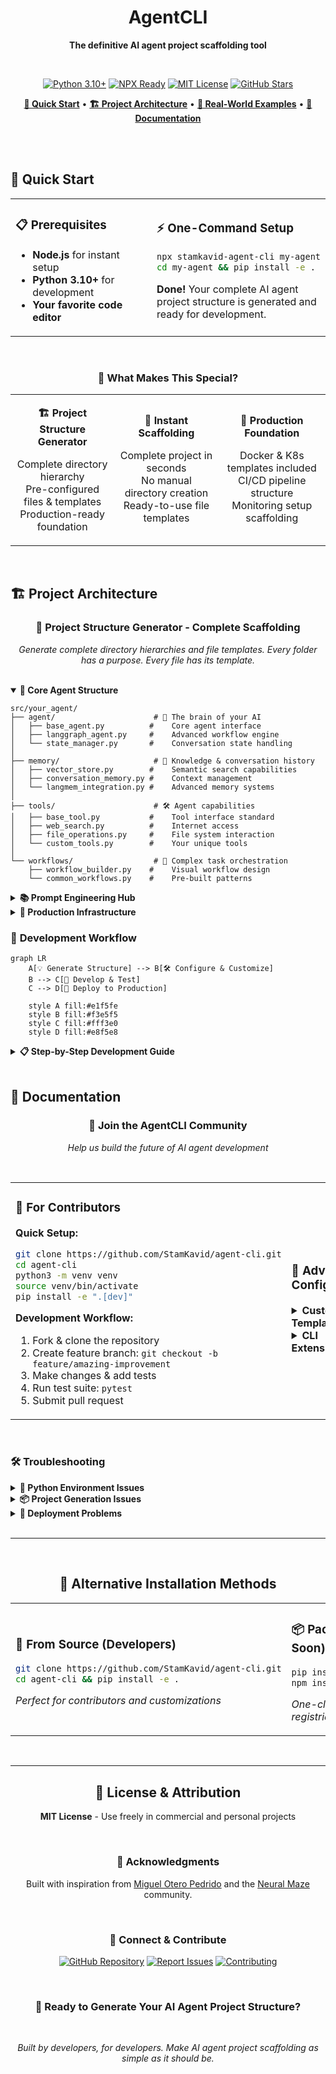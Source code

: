 <div align="center">

# AgentCLI

**The definitive AI agent project scaffolding tool**

<br>

[![Python 3.10+](https://img.shields.io/badge/python-3.10+-blue.svg?style=for-the-badge)](https://www.python.org/downloads/)
[![NPX Ready](https://img.shields.io/badge/npx-ready-00D8FF.svg?style=for-the-badge&logo=npm)](https://www.npmjs.com/)
[![MIT License](https://img.shields.io/badge/license-MIT-green.svg?style=for-the-badge)](https://opensource.org/licenses/MIT)
[![GitHub Stars](https://img.shields.io/github/stars/StamKavid/agent-cli?style=for-the-badge&logo=github)](https://github.com/StamKavid/agent-cli)

**[🚀 Quick Start](#-quick-start)** • **[🏗️ Project Architecture](#️-project-architecture)** • **[🎯 Real-World Examples](#-real-world-examples)** • **[📖 Documentation](#-documentation)**

</div>

<br>
<br>

## 🚀 Quick Start

<table>
<tr>
<td width="50%">

### 📋 Prerequisites
- **Node.js** for instant setup
- **Python 3.10+** for development
- **Your favorite code editor**

</td>
<td width="50%">

### ⚡ One-Command Setup
```bash
npx stamkavid-agent-cli my-agent
cd my-agent && pip install -e .
```
**Done!** Your complete AI agent project structure is generated and ready for development.

</td>
</tr>
</table>

<br>

<div align="center">

### 🎨 What Makes This Special?

<table>
<tr>
<td align="center" width="33%">

**🏗️ Project Structure Generator**

Complete directory hierarchy  
Pre-configured files & templates  
Production-ready foundation

</td>
<td align="center" width="33%">

**🚀 Instant Scaffolding**

Complete project in seconds  
No manual directory creation  
Ready-to-use file templates

</td>
<td align="center" width="34%">

**🔧 Production Foundation**

Docker & K8s templates included  
CI/CD pipeline structure  
Monitoring setup scaffolding

</td>
</tr>
</table>

</div>

<br>

## 🏗️ Project Architecture

<div align="center">

### 📁 **Project Structure Generator - Complete Scaffolding**

*Generate complete directory hierarchies and file templates. Every folder has a purpose. Every file has its template.*

</div>

<br>

<details open>
<summary><strong>🎯 Core Agent Structure</strong></summary>

```
src/your_agent/
├── agent/                      # 🤖 The brain of your AI
│   ├── base_agent.py          #    Core agent interface
│   ├── langgraph_agent.py     #    Advanced workflow engine
│   └── state_manager.py       #    Conversation state handling
│
├── memory/                     # 🧠 Knowledge & conversation history
│   ├── vector_store.py        #    Semantic search capabilities
│   ├── conversation_memory.py #    Context management
│   └── langmem_integration.py #    Advanced memory systems
│
├── tools/                      # 🛠️ Agent capabilities
│   ├── base_tool.py           #    Tool interface standard
│   ├── web_search.py          #    Internet access
│   ├── file_operations.py     #    File system interaction
│   └── custom_tools.py        #    Your unique tools
│
└── workflows/                  # 🔄 Complex task orchestration
    ├── workflow_builder.py    #    Visual workflow design
    └── common_workflows.py    #    Pre-built patterns
```

</details>

<details>
<summary><strong>📚 Prompt Engineering Hub</strong></summary>

```
src/your_agent/prompts/
├── prompt_manager.py           # 📝 Lifecycle management
├── prompt_library.py          # 📖 Centralized collection
├── templates/                  # 🎨 Reusable patterns
│   ├── system_prompts.py      #    Core agent personality
│   ├── user_prompts.py        #    User interaction templates
│   ├── tool_prompts.py        #    Tool usage instructions
│   └── workflow_prompts.py    #    Complex task guidance
└── versions/                   # 📈 A/B testing & iteration
    ├── v1_prompts.py          #    Baseline prompts
    └── v2_prompts.py          #    Improved versions
```

</details>

<details>
<summary><strong>🚀 Production Infrastructure</strong></summary>

```
├── api/                        # 🌐 RESTful interface
│   ├── app.py                 #    FastAPI application
│   ├── routes.py              #    Endpoint definitions
│   └── schemas.py             #    Data validation
│
├── observability/              # 📊 Monitoring & analytics
│   ├── opik_integration.py    #    Performance tracking
│   └── metrics.py             #    Custom monitoring
│
├── configs/                    # ⚙️ Environment management
│   ├── agent_config.yaml      #    Agent behavior settings
│   ├── llm_config.yaml        #    Model configurations
│   └── deployment_config.yaml #    Infrastructure setup
│
└── notebooks/                  # 🧪 Interactive development
    ├── 01_prompt_engineering.ipynb  # Design & test prompts
    ├── 02_memory_experiments.ipynb  # Memory system tuning
    ├── 03_tool_integration.ipynb    # Capability development
    └── 04_evaluation.ipynb          # Performance analysis
```

</details>

### 🔄 **Development Workflow**

```mermaid
graph LR
    A[💡 Generate Structure] --> B[🛠️ Configure & Customize]
    B --> C[🧪 Develop & Test]
    C --> D[🚀 Deploy to Production]
    
    style A fill:#e1f5fe
    style B fill:#f3e5f5
    style C fill:#fff3e0
    style D fill:#e8f5e8
```

<details>
<summary><strong>📋 Step-by-Step Development Guide</strong></summary>

```bash
# 1️⃣ Generate your complete project structure
npx stamkavid-agent-cli my-intelligent-agent
cd my-intelligent-agent

# 2️⃣ Set up your development environment  
cp .env.example .env
# Add your API keys (OpenAI, Anthropic, etc.)

# 3️⃣ Install dependencies and activate
pip install -e .
source venv/bin/activate

# 4️⃣ Start developing with generated templates
jupyter lab notebooks/01_prompt_engineering.ipynb

# 5️⃣ Run your agent using the generated structure
python -m my_intelligent_agent

# 6️⃣ Test using the generated test framework
pytest tests/

# 7️⃣ Deploy using generated Docker configuration
docker build -t my-agent .
docker run -p 8000:8000 my-agent
```

</details>

<br>

## 📖 Documentation

<div align="center">

### 🤝 **Join the AgentCLI Community**

*Help us build the future of AI agent development*

</div>

<br>

<table>
<tr>
<td width="50%">

### 🚀 **For Contributors**

**Quick Setup:**
```bash
git clone https://github.com/StamKavid/agent-cli.git
cd agent-cli
python3 -m venv venv
source venv/bin/activate
pip install -e ".[dev]"
```

**Development Workflow:**
1. Fork & clone the repository
2. Create feature branch: `git checkout -b feature/amazing-improvement`
3. Make changes & add tests
4. Run test suite: `pytest`
5. Submit pull request

</td>
<td width="50%">

### 🔧 **Advanced Configuration**

<details>
<summary><strong>Custom Templates</strong></summary>

Create your own project templates:
```python
# Add to src/agent_cli/templates/
custom_template = {
    "name": "my-template",
    "structure": {...},
    "dependencies": [...]
}
```

</details>

<details>
<summary><strong>CLI Extensions</strong></summary>

Extend AgentCLI functionality:
```bash
agent-cli --template=custom
agent-cli --integrations=slack,discord
agent-cli --deployment=aws,gcp
```

</details>

</td>
</tr>
</table>

<br>

### 🛠️ **Troubleshooting**

<details>
<summary><strong>🐍 Python Environment Issues</strong></summary>

```bash
# Python version conflicts
python3 --version  # Ensure 3.10+
python3 -m venv venv --clear

# Package installation problems
pip install --upgrade pip
pip install -e ".[dev]" --no-cache-dir
```

</details>

<details>
<summary><strong>📦 Project Generation Issues</strong></summary>

```bash
# Validate templates
agent-cli validate-templates

# Debug mode
agent-cli create my-project --verbose --debug

# Permission issues
chmod +x $(which agent-cli)
```

</details>

<details>
<summary><strong>🚀 Deployment Problems</strong></summary>

```bash
# Docker build issues
docker system prune
docker build --no-cache -t my-agent .

# Environment variables
cat .env.example > .env
# Edit .env with your configuration
```

</details>

<br>

---

<br>

<div align="center">

## 🌟 **Alternative Installation Methods**

<table>
<tr>
<td width="50%">

### 🔧 **From Source (Developers)**
```bash
git clone https://github.com/StamKavid/agent-cli.git
cd agent-cli && pip install -e .
```
*Perfect for contributors and customizations*

</td>
<td width="50%">

### 📦 **Package Managers (Coming Soon)**
```bash
pip install ai-agent-cli-project
npm install -g ai-agent-cli-project
```
*One-click installation from package registries*

</td>
</tr>
</table>

</div>

<br>

---

<div align="center">

## 📄 **License & Attribution**

**MIT License** - Use freely in commercial and personal projects

<br>

### 🙏 **Acknowledgments**

Built with inspiration from [Miguel Otero Pedrido](https://github.com/MichaelisTrofficus) and the [Neural Maze](https://github.com/neural-maze) community.

<br>

### 🔗 **Connect & Contribute**

[![GitHub Repository](https://img.shields.io/badge/Repository-black?style=for-the-badge&logo=github)](https://github.com/StamKavid/agent-cli)
[![Report Issues](https://img.shields.io/badge/Issues-red?style=for-the-badge&logo=github)](https://github.com/StamKavid/agent-cli/issues)
[![Contributing](https://img.shields.io/badge/Contributing-blue?style=for-the-badge&logo=github)](https://github.com/StamKavid/agent-cli/blob/main/CONTRIBUTING.md)

<br>

### 🚀 **Ready to Generate Your AI Agent Project Structure?**

<br>

*Built by developers, for developers. Make AI agent project scaffolding as simple as it should be.*

</div>
